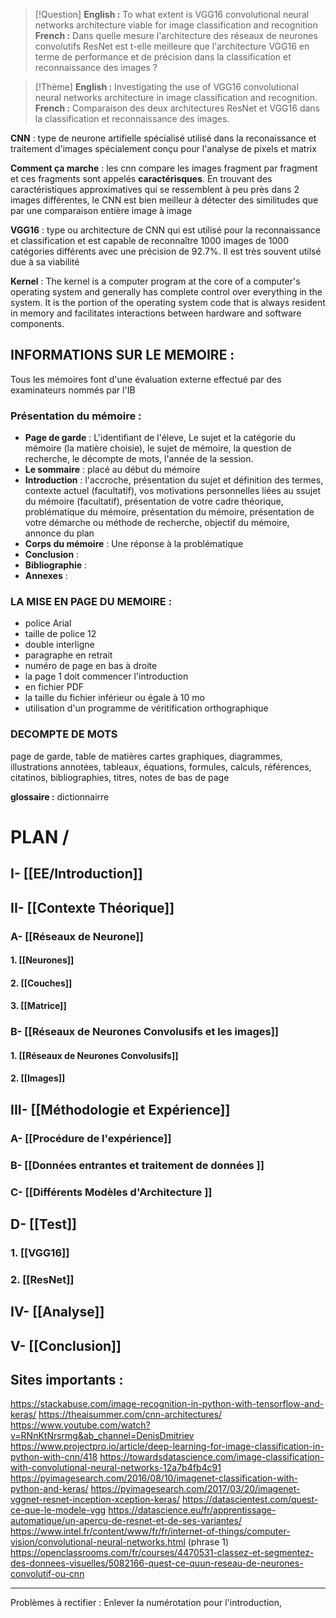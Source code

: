 >[!Question]
>**English :** To what extent is VGG16 convolutional neural networks architecture viable for image classification and recognition
>	**French :** Dans quelle mesure l'architecture des réseaux de neurones convolutifs ResNet est t-elle meilleure que l'architecture VGG16 en terme de performance et de précision dans la classification et reconnaissance des images ?


>[!Thème]
>**English :** Investigating the use of VGG16 convolutional neural networks architecture in image classification and recognition.
>**French :** Comparaison des deux architectures ResNet et VGG16 dans la classification et reconnaissance des images.

**CNN** : type de neurone artifielle spécialisé utilisé dans la reconaissance et traitement d'images spécialement conçu pour l'analyse de pixels et matrix

**Comment ça marche** : les cnn compare les images fragment par fragment et ces fragments sont appelés **caractérisques**. En trouvant des caractéristiques approximatives qui se ressemblent à peu près dans 2 images différentes, le CNN est bien meilleur à détecter des similitudes que par une comparaison entière image à image

**VGG16** : type ou architecture de CNN qui est utilisé pour la reconnaissance et classification et est capable de reconnaître 1000 images de 1000 catégories différents avec une précision de 92.7%. Il est très souvent utilsé due à sa viabilité

**Kernel** : The kernel is a computer program at the core of a computer's operating system and generally has complete control over everything in the system. It is the portion of the operating system code that is always resident in memory and facilitates interactions between hardware and software components.


## INFORMATIONS SUR LE MEMOIRE :

Tous les mémoires font d'une évaluation externe effectué par des examinateurs nommés par l'IB

### **Présentation du mémoire** :
- **Page de garde** : L'identifiant de l'éleve, Le sujet et la catégorie du mémoire (la matière choisie), le sujet de mémoire, la question de recherche, le décompte de mots, l'année de la session.
- **Le sommaire** : placé au début du mémoire
- **Introduction** : l'accroche, présentation du sujet et définition des termes, contexte actuel (facultatif), vos motivations personnelles liées au ssujet du mémoire (facultatif), présentation de votre cadre théorique, problématique du mémoire, présentation du mémoire, présentation de votre démarche ou méthode de recherche, objectif du mémoire, annonce du plan
- **Corps du mémoire** : Une réponse à la problématique
- **Conclusion** : 
- **Bibliographie** : 
- **Annexes** : 

### LA MISE EN PAGE DU MEMOIRE : 

- police Arial
- taille de police 12
- double interligne
- paragraphe en retrait
- numéro de page en bas à droite
- la page 1 doit commencer l'introduction
- en fichier PDF
- la taille du fichier inférieur ou égale à 10 mo
- utilisation d'un programme de véritification orthographique

###  DECOMPTE DE MOTS

page de garde, table de matières cartes graphiques, diagrammes, illustrations annotées, tableaux, équations, formules, calculs, références, citatinos, bibliographies, titres, notes de bas de  page


**glossaire :** dictionnairre






# PLAN /
## I- [[EE/Introduction]]
## II- [[Contexte Théorique]]
### A- [[Réseaux de Neurone]]
#### 1. [[Neurones]]
#### 2. [[Couches]]
#### 3. [[Matrice]]
### B- [[Réseaux de Neurones Convolusifs et les images]]
#### 1. [[Réseaux de Neurones Convolusifs]]
#### 2. [[Images]]
## III- [[Méthodologie et Expérience]]
### A- [[Procédure de l'expérience]]
### B- [[Données entrantes et traitement de données ]]
### C- [[Différents Modèles d'Architecture ]]
## D- [[Test]]
### 1. [[VGG16]]
### 2. [[ResNet]]
## IV- [[Analyse]]
## V- [[Conclusion]]

## Sites importants :

https://stackabuse.com/image-recognition-in-python-with-tensorflow-and-keras/
https://theaisummer.com/cnn-architectures/
https://www.youtube.com/watch?v=RNnKtNrsrmg&ab_channel=DenisDmitriev
https://www.projectpro.io/article/deep-learning-for-image-classification-in-python-with-cnn/418
https://towardsdatascience.com/image-classification-with-convolutional-neural-networks-12a7b4fb4c91
https://pyimagesearch.com/2016/08/10/imagenet-classification-with-python-and-keras/
https://pyimagesearch.com/2017/03/20/imagenet-vggnet-resnet-inception-xception-keras/
https://datascientest.com/quest-ce-que-le-modele-vgg
https://datascience.eu/fr/apprentissage-automatique/un-apercu-de-resnet-et-de-ses-variantes/
https://www.intel.fr/content/www/fr/fr/internet-of-things/computer-vision/convolutional-neural-networks.html (phrase 1)
https://openclassrooms.com/fr/courses/4470531-classez-et-segmentez-des-donnees-visuelles/5082166-quest-ce-quun-reseau-de-neurones-convolutif-ou-cnn

---
Problèmes à rectifier : Enlever la numérotation pour l'introduction, 


















